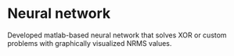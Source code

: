 # Neural network 

Developed matlab-based neural network that solves XOR or custom problems with graphically visualized NRMS values.
